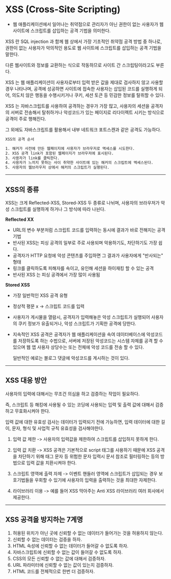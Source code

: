 # XSS (Cross-Site Scripting)

- 웹 애플리케이션에서 일어나는 취약점으로 관리자가 아닌 권한이 없는 사용자가
  웹 사이트에 스크립트를 삽입하는 공격 기법을 의미한다.

XSS 란 SQL injection 과 함께 웹 상에서 가장 기초적인 취약점 공격 방법 중 하나로,
권한이 없는 사용자가 악의적인 용도로 웹 사이트에 스크립트를 삽입하는 공격 기법을 말한다.

다른 웹사이트와 정보를 교환하는 식으로 작동하므로 사이트 간 스크립팅이라고도 부른다.

XSS 는 웹 애플리케이션이 사용자로부터 입력 받은 값을 제대로 검사하지 않고 사용할 경우 나타나며,
공격에 성공하면 사이트에 접속한 사용자는 삽입된 코드를 실행하게 되어,
의도치 않은 행동을 수행시키거나 쿠키, 세션 토큰 등 민감한 정보를 탈취할 수 있다.

XSS 는 자바스크립트를 사용하여 공격하는 경우가 가장 많고, 사용자의 세션을 공격자의 서버로
전송해서 탈취하거나 악성코드가 있는 페이지로 리다이렉트 시키는 방식으로 공격이 주로 행해진다.

그 외에도 자바스크립트를 활용해서 내부 네트워크 포트스캔과 같은 공격도 가능하다.

```txt
XSS의 공격 순서

1. 해커가 사전에 만든 웹페이지에 사용자가 브라우저로 액세스를 시도한다.
2. XSS 공격 link가 포함된 웹페이지가 브라우저에 표시된다.
3. 사용자가 link를 클릭한다.
4. 사용자가 느끼지 못하는 사이 취약한 사이트에 있는 해커의 스크립트에 엑세스된다.
5. 사용자의 웹브라우저 상에서 해커의 스크립트가 실행된다.
```

---

## XSS의 종류

XSS는 크게 Reflected-XSS, Stored-XSS 두 종류로 나뉘며, 사용자의 브라우저가 악성 스크립트를
실행하게 하거나 그 방식에 따라 나뉜다.

**Reflected XX**
- URL의 변수 부분처럼 스크립트 코드를 입력하는 동시에 결과가 바로 전해지는 공격기법
- 반사된 XSS는 피싱 공격의 일부로 주로 사용되며 악용하기도, 차단하기도 가장 쉽다.
- 공격자가 HTTP 요청에 악성 콘텐츠를 주입하면 그 결과가 사용자에게 "반사되는" 형태
- 링크를 클릭하도록 피해자를 속이고, 유인해 세션을 하이재킹 할 수 있는 공격
- 반사된 XSS 는 피싱 공격에서 가장 많이 사용됨

**Stored XSS**
- 가장 일반적인 XSS 공격 유형
- 정상적 평문 x -> 스크립트 코드를 입력
  
- 사용자가 게시물을 열람시, 공격자가 입력해놓은 악성 스크립트가 실행되어
  사용자의 쿠키 정보가 유출되거나, 악성 스크립트가 기획한 공격에 당한다.
  
- 지속적인 XSS 공격은 공격자가 웹 애플리케이션을 속여 데이터베이스에 
  악성코드를 저장하도록 하는 수법으로, 서버에 저장된 악성코드는 시스템 자체를 공격
  할 수 있으며 웹 앱 사용자 상당수는 또는 전체에 악성 코드를 전송 할 수 있다.
  
  일반적인 예로는 블로그 댓글에 악성코드를 게시하는 것이 있다.

---

## XSS 대응 방안

사용자의 입력에 대해서는 무조건 의심을 하고 검증하는 작업이 필요하다.

즉, 스크립트 등 해킹에 사용될 수 있는 코딩에 사용되는 입력 및 출력 값에 대해서 검증하고 무효화시켜야 한다.

입력 값에 대한 유효성 검사는 데이터가 입력되기 전에 가능하면, 입력 데이터에 대한 길이, 문자, 형식 및 사업적
규칙 유효성을 검사해야한다.

1. 입력 값 제한 -> 사용자의 입력값을 제한하여 스크립트를 삽입하지 못하게 한다.
   
2. 입력 값 치환 -> XSS 공격은 기본적으로 script 태그를 사용하기 때문에 XSS 공격을 차단하기 위해
   태그 문자 등 위험한 문자 입력시 문서 참조로 필터링하는 등의 방법으로 입력 값을 치환시켜야 한다.
   
3. 스크립트 영역에 출력 자제 -> 이벤트 핸들러 영역에 스크립트가 삽입되는 경우 보호기법들을 우회할 수 
   있기에 사용자의 입력을 출력하는 것을 최대한 자제한다.

4. 라이브러리 이용 -> 예를 들어 XSS 막아주는 Anti XSS 라이브러리 여러 회사에서 제공한다.

---

## XSS 공격을 방지하는 7계명

1. 허용된 위치가 아닌 곳에 신뢰할 수 없는 데이터가 들어가는 것을 허용하지 않는다.
2. 신뢰할 수 없는 데이터는 검증을 하자.
3. HTML 속성에 신뢰할 수 없는 데이터가 들어갈 수 없도록 하자.
4. 자바스크립트에 신뢰할 수 없는 값이 들어갈 수 없도록 하자.
5. CSS의 모든 신뢰할 수 없는 값에 대해서 검증하자.
6. URL 파라미터에 신뢰할 수 없는 값이 있는지 검증하자.
7. HTML 코드를 전체적으로 한번 더 검증하자.

